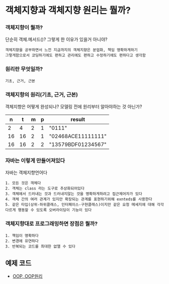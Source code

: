 # 객체지향과 객체지향 원리는 뭘까?

### 객체지향이 뭘까?
단순히 객체.메서드()? 그렇게 한 이유가 있을거 아니야?
````
객체지향을 공부하면서 느낀 지금까지의 객체지향은 분업화, 책임 명확하게하기
그렇게함으로서 코딩하기에도 편하고 관리에도 편하고 수정하기에도 편하다고 생각함 
````

### 원리란 무엇일까?
````
기초, 근거, 근본
````

### 객체지향의 원리(기초, 근거, 근본)  
객체지향은 어떻게 완성되나? 모델링 전에 원리부터 알아야하는 것 아닌가?

| n | t | m | p | result |
| - | - | - | - | - |
| 2 | 4 | 2 | 1 | "0111" |
| 16 | 16 | 2 | 1 | "02468ACE11111111" |
| 16 | 16 | 2 | 2 | "13579BDF01234567" |


### 자바는 이렇게 만들어져있다
자바는 객체지향언어다  
```
1. 모든 것은 객체다
2. 객체는 class 라는 도구로 추상화되어있다
3. 객체에서 드러내는 것과 드러내지않는 것을 명확하게하려고 접근제어자가 있다
4. 객체 간의 여러 관계가 있지만 확장되는 관계를 표현하기위해 exnteds를 사용한다
5. 같은 타입(상위-하위클래스, 인터페이스-구현클래스)이지만 같은 요청 메세지에 대해 각각 다르게 행동할 수 있도록 오버라이딩이 기능이 있다
```

### 객체지향대로 프로그래밍하면 장점은 뭘까?
```
1. 책임이 명확하다
2. 변경에 유연하다
3. 반복되는 코드를 최대한 없앨 수 있다
```

## 예제 코드
* [OOP, OOP원리]()
